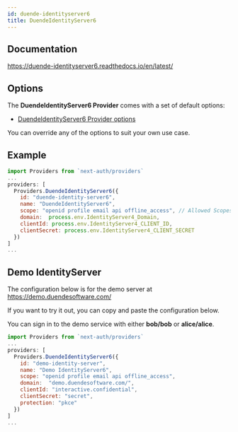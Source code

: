 ```yaml
---
id: duende-identityserver6
title: DuendeIdentityServer6
---
```


## Documentation

https://duende-identityserver6.readthedocs.io/en/latest/

## Options

The **DuendeIdentityServer6 Provider** comes with a set of default options:

- [DuendeIdentityServer6 Provider options](https://github.com/nextauthjs/next-auth/blob/main/src/providers/duende-identity-server6.ts)

You can override any of the options to suit your own use case.

## Example

```js
import Providers from `next-auth/providers`
...
providers: [
  Providers.DuendeIdentityServer6({
    id: "duende-identity-server6",
    name: "DuendeIdentityServer6",
    scope: "openid profile email api offline_access", // Allowed Scopes
    domain:  process.env.IdentityServer4_Domain,
    clientId: process.env.IdentityServer4_CLIENT_ID,
    clientSecret: process.env.IdentityServer4_CLIENT_SECRET
  })
]
...
```

## Demo IdentityServer

The configuration below is for the demo server at https://demo.duendesoftware.com/

If you want to try it out, you can copy and paste the configuration below.

You can sign in to the demo service with either <b>bob/bob</b> or <b>alice/alice</b>.

```js
import Providers from `next-auth/providers`
...
providers: [
  Providers.DuendeIdentityServer6({
    id: "demo-identity-server",
    name: "Demo IdentityServer6",
    scope: "openid profile email api offline_access",
    domain:  "demo.duendesoftware.com/",
    clientId: "interactive.confidential",
    clientSecret: "secret",
    protection: "pkce"
  })
]
...
```

